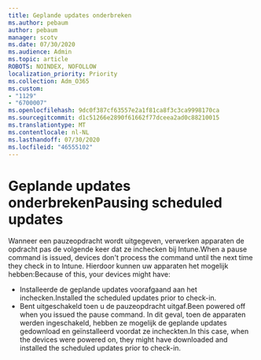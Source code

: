 ```yaml
---
title: Geplande updates onderbreken
ms.author: pebaum
author: pebaum
manager: scotv
ms.date: 07/30/2020
ms.audience: Admin
ms.topic: article
ROBOTS: NOINDEX, NOFOLLOW
localization_priority: Priority
ms.collection: Adm_O365
ms.custom:
- "1129"
- "6700007"
ms.openlocfilehash: 9dc0f387cf63557e2a1f81ca8f3c3ca9998170ca
ms.sourcegitcommit: d1c51266e2890f61662f77dceea2ad0c88210015
ms.translationtype: MT
ms.contentlocale: nl-NL
ms.lasthandoff: 07/30/2020
ms.locfileid: "46555102"
---
```

# <a name="pausing-scheduled-updates"></a><span data-ttu-id="a0c18-102">Geplande updates onderbreken</span><span class="sxs-lookup"><span data-stu-id="a0c18-102">Pausing scheduled updates</span></span>

<span data-ttu-id="a0c18-103">Wanneer een pauzeopdracht wordt uitgegeven, verwerken apparaten de opdracht pas de volgende keer dat ze inchecken bij Intune.</span><span class="sxs-lookup"><span data-stu-id="a0c18-103">When a pause command is issued, devices don't process the command until the next time they check in to Intune.</span></span> <span data-ttu-id="a0c18-104">Hierdoor kunnen uw apparaten het mogelijk hebben:</span><span class="sxs-lookup"><span data-stu-id="a0c18-104">Because of this, your devices might have:</span></span>

- <span data-ttu-id="a0c18-105">Installeerde de geplande updates voorafgaand aan het inchecken.</span><span class="sxs-lookup"><span data-stu-id="a0c18-105">Installed the scheduled updates prior to check-in.</span></span>
- <span data-ttu-id="a0c18-106">Bent uitgeschakeld toen u de pauzeopdracht uitgaf.</span><span class="sxs-lookup"><span data-stu-id="a0c18-106">Been powered off when you issued the pause command.</span></span> <span data-ttu-id="a0c18-107">In dit geval, toen de apparaten werden ingeschakeld, hebben ze mogelijk de geplande updates gedownload en geïnstalleerd voordat ze incheckten.</span><span class="sxs-lookup"><span data-stu-id="a0c18-107">In this case, when the devices were powered on, they might have downloaded and installed the scheduled updates prior to check-in.</span></span>